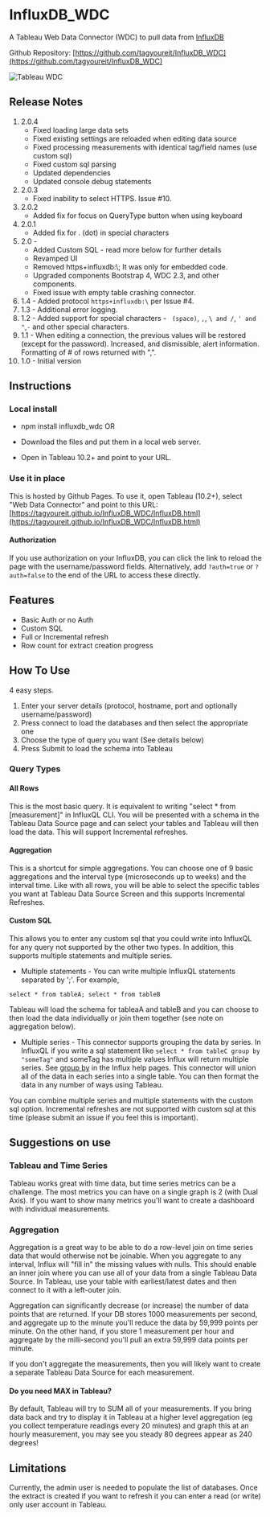 # InfluxDB_WDC
A Tableau Web Data Connector (WDC) to pull data from [InfluxDB](https://github.com/influxdata/influxdb)

Github Repository: [https://github.com/tagyoureit/InfluxDB_WDC](https://github.com/tagyoureit/InfluxDB_WDC)

![Tableau WDC](images/InfluxDB_WDC.png)

## Release Notes
1. 2.0.4
    * Fixed loading large data sets
    * Fixed existing settings are reloaded when editing data source
    * Fixed processing measurements with identical tag/field names (use custom sql)
    * Fixed custom sql parsing
    * Updated dependencies
    * Updated console debug statements
1. 2.0.3
    * Fixed inability to select HTTPS.  Issue #10.
1. 2.0.2
    * Added fix for focus on QueryType button when using keyboard
1. 2.0.1
    * Added fix for . (dot) in special characters
1. 2.0 -
    * Added Custom SQL - read more below for further details
    * Revamped UI
    * Removed https+influxdb:\\; It was only for embedded code.
    * Upgraded components Bootstrap 4, WDC 2.3, and other components.
    * Fixed issue with empty table crashing connector.
1. 1.4 - Added protocol <code>https+influxdb:\\</code> per Issue #4.
1. 1.3 - Additional error logging.
1. 1.2 - Added support for special characters - ` (space)`, `,`, `\ and /`, `' and "`,`-` and other special characters.
1. 1.1 - When editing a connection, the previous values will be restored (except for the password).  Increased, and dismissible, alert information.  Formatting of # of rows returned with ",".
1. 1.0 - Initial version

## Instructions

### Local install
* npm install influxdb_wdc
  OR
* Download the files and put them in a local web server.

* Open in Tableau 10.2+ and point to your URL.

### Use it in place

This is hosted by Github Pages.  To use it, open Tableau (10.2+), select "Web Data Connector" and point to this URL: [https://tagyoureit.github.io/InfluxDB_WDC/InfluxDB.html](https://tagyoureit.github.io/InfluxDB_WDC/InfluxDB.html)

#### Authorization
If you use authorization on your InfluxDB, you can click the link to reload the page with the username/password fields. Alternatively, add `?auth=true` or `?auth=false` to the end of the URL to access these directly.

## Features

* Basic Auth or no Auth
* Custom SQL
* Full or Incremental refresh
* Row count for extract creation progress

## How To Use

4 easy steps.
1. Enter your server details (protocol, hostname, port and optionally username/password)
2. Press connect to load the databases and then select the appropriate one
3. Choose the type of query you want (See details below)
4. Press Submit to load the schema into Tableau

### Query Types
#### All Rows
This is the most basic query.  It is equivalent to writing "select * from [measurement]" in InfluxQL CLI.  You will be presented with a schema in the Tableau Data Source page and can select your tables and Tableau will then load the data.  This will support Incremental refreshes.

#### Aggregation
This is a shortcut for simple aggregations.  You can choose one of 9 basic aggregations and the interval type (microseconds up to weeks) and the interval time.  Like with all rows, you will be able to select the specific tables you want at Tableau Data Source Screen and this supports Incremental Refreshes.

#### Custom SQL
This allows you to enter any custom sql that you could write into InfluxQL for any query not supported by the other two types.  In addition, this supports multiple statements and multiple series.

* Multiple statements - You can write multiple InfluxQL statements separated by ';'.  For example,
```
select * from tableA; select * from tableB
```
Tableau will load the schema for tableaA and tableB and you can choose to then load the data individually or join them together (see note on aggregation below).

* Multiple series - This connector supports grouping the data by series.  In InfluxQL if you write a sql statement like `select * from tableC group by "someTag"` and someTag has multiple values Influx will return multiple series.  See [group by](https://docs.influxdata.com/influxdb/v1.5/query_language/data_exploration/#group-by-tags) in the Influx help pages.  This connector will union all of the data in each series into a single table.  You can then format the data in any number of ways using Tableau.

You can combine multiple series and multiple statements with the custom sql option.  Incremental refreshes are not supported with custom sql at this time (please submit an issue if you feel this is important).

## Suggestions on use
### Tableau and Time Series
Tableau works great with time data, but time series metrics can be a challenge.  The most metrics you can have on a single graph is 2 (with Dual Axis).  If you want to show many metrics you'll want to create a dashboard with individual measurements.

### Aggregation
Aggregation is a great way to be able to do a row-level join on time series data that would otherwise not be joinable.  When you aggregate to any interval, Influx will "fill in" the missing values with nulls.  This should enable an inner join where you can use all of your data from a single Tableau Data Source.  In Tableau, use your table with earliest/latest dates and then connect to it with a left-outer join.

Aggregation can significantly decrease (or increase) the number of data points that are returned.  If your DB stores 1000 measurements per second, and aggregate up to the minute you'll reduce the data by 59,999 points per minute.  On the other hand, if you store 1 measurement per hour and aggregate by the milli-second you'll pull an extra 59,999 data points per minute.

If you don't aggregate the measurements, then you will likely want to create a separate Tableau Data Source for each measurement.

#### Do you need MAX in Tableau?
By default, Tableau will try to SUM all of your measurements.  If you bring data back and try to display it in Tableau at a higher level aggregation (eg you collect temperature readings every 20 minutes) and graph this at an hourly measurement, you may see you steady 80 degrees appear as 240 degrees!

## Limitations

Currently, the admin user is needed to populate the list of databases.  Once the extract is created if you want to refresh it you can enter a read (or write) only user account in Tableau.
